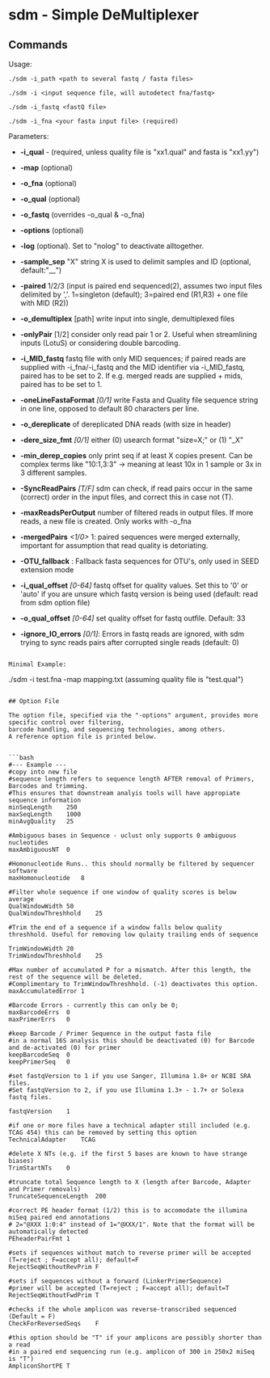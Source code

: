 # sdm - Simple DeMultiplexer

## Commands

Usage:

```
./sdm -i_path <path to several fastq / fasta files>
```

```
./sdm -i <input sequence file, will autodetect fna/fastq>
```

```
./sdm -i_fastq <fastQ file>
```

```
./sdm -i_fna <your fasta input file> (required)
```

Parameters:

* **-i_qual** - *<corresponding quality file>* (required, unless quality file is "xx1.qual" and fasta is "xx1.yy")

* **-map** *<mapping file in Qiime format>* (optional)

* **-o_fna** *<file to write output fasta>* (optional)

* **-o_qual** *<file to write corresponding quality values>* (optional)

* **-o_fastq** *<fastQ output file>* (overrides -o_qual & -o_fna)

* **-options** *<sdm option file>* (optional)

* **-log** *<file to save demultiplex log in>* (optional). Set to "nolog" to deactivate alltogether.
 
* **-sample_sep** "X" string X is used to delimit samples and ID (optional, default:"__")

* **-paired** 1/2/3 (input is paired end sequenced(2), assumes two input files delimited by ','. 1=singleton (default); 3=paired end (R1,R3) + one file with MID (R2))

* **-o_demultiplex** [path] write input into single, demultiplexed files

* **-onlyPair** [1/2] consider only read pair 1 or 2. Useful when streamlining inputs (LotuS) or considering double barcoding.

* **-i_MID_fastq**
  fastq file with only MID sequences; 
  if paired reads are supplied with -i_fna/-i_fastq and the MID identifier via -i_MID_fastq, paired has to be set to 2. 
  If e.g. merged reads are supplied + mids, paired has to be set to 1.

* **-oneLineFastaFormat** *[0/1]* 
  write Fasta and Quality file sequence string in one line, opposed to default 80 characters per line.

* **-o_dereplicate** *<output fasta file>* 
  of dereplicated DNA reads (with size in header)

* **-dere_size_fmt** *[0/1]* 
  either (0) usearch format "size=X;" or (1) "_X"

* **-min_derep_copies** 
  only print seq if at least X copies present. 
  Can be complex terms like "10:1,3:3" -> meaning at least 10x in 1 sample or 3x in 3 different samples.

* **-SyncReadPairs** *[T/F]* 
  sdm can check, if read pairs occur in the same (correct) order in the input files, and correct this in case not (T).

* **-maxReadsPerOutput**
  number of filtered reads in output files. If more reads, a new file is created. Only works with -o_fna

* **-mergedPairs** *<1/0>* 1: 
  paired sequences were merged externally, important for assumption that read quality is detoriating.

* **-OTU_fallback** *<file>*:
  Fallback fasta sequences for OTU's, only used in SEED extension mode

* **-i_qual_offset** *[0-64]*
  fastq offset for quality values. Set this to '0' or 'auto' if you are unsure which fastq version is being used 
  (default: read from sdm option file)

* **-o_qual_offset** *[0-64]*
  set quality offset for fastq outfile. Default: 33

* **-ignore_IO_errors** *[0/1]*:
  Errors in fastq reads are ignored, with sdm trying to sync reads pairs after corrupted single reads (default: 0)
```

Minimal Example:

```
./sdm -i test.fna -map mapping.txt (assuming quality file is "test.qual")
```

## Option File

The option file, specified via the "-options" argument, provides more specific control over filtering, 
barcode handling, and sequencing technologies, among others. 
A reference option file is printed below.


```bash
#--- Example ---
#copy into new file
#sequence length refers to sequence length AFTER removal of Primers, Barcodes and trimming. 
#This ensures that downstream analyis tools will have appropiate sequence information
minSeqLength	250
maxSeqLength	1000
minAvgQuality	25

#Ambiguous bases in Sequence - uclust only supports 0 ambiguous nucleotides
maxAmbiguousNT	0

#Homonucleotide Runs.. this should normally be filtered by sequencer software
maxHomonucleotide	8

#Filter whole sequence if one window of quality scores is below average
QualWindowWidth	50
QualWindowThreshhold	25

#Trim the end of a sequence if a window falls below quality threshhold. Useful for removing low qulaity trailing ends of sequence

TrimWindowWidth	20
TrimWindowThreshhold	25

#Max number of accumulated P for a mismatch. After this length, the rest of the sequence will be deleted. 
#Complimentary to TrimWindowThreshhold. (-1) deactivates this option.
maxAccumulatedError	1

#Barcode Errors - currently this can only be 0; 
maxBarcodeErrs	0
maxPrimerErrs	0

#keep Barcode / Primer Sequence in the output fasta file
#in a normal 16S analysis this should be deactivated (0) for Barcode and de-activated (0) for primer
keepBarcodeSeq	0
keepPrimerSeq	0

#set fastqVersion to 1 if you use Sanger, Illumina 1.8+ or NCBI SRA files. 
#Set fastqVersion to 2, if you use Illumina 1.3+ - 1.7+ or Solexa fastq files.

fastqVersion	1

#if one or more files have a technical adapter still included (e.g. TCAG 454) this can be removed by setting this option
TechnicalAdapter	TCAG

#delete X NTs (e.g. if the first 5 bases are known to have strange biases)
TrimStartNTs	0

#truncate total Sequence length to X (length after Barcode, Adapter and Primer removals)
TruncateSequenceLength	200

#correct PE header format (1/2) this is to accomodate the illumina miSeq paired end annotations 
# 2="@XXX 1:0:4" instead of 1="@XXX/1". Note that the format will be automatically detected
PEheaderPairFmt	1

#sets if sequences without match to reverse primer will be accepted (T=reject ; F=accept all); default=F
RejectSeqWithoutRevPrim	F

#sets if sequences without a forward (LinkerPrimerSequence) 
#primer will be accepted (T=reject ; F=accept all); default=T
RejectSeqWithoutFwdPrim	T

#checks if the whole amplicon was reverse-transcribed sequenced (Default = F)
CheckForReversedSeqs	F

#this option should be "T" if your amplicons are possibly shorter than a read 
#in a paired end sequencing run (e.g. amplicon of 300 in 250x2 miSeq is "T")
AmpliconShortPE	T
```

